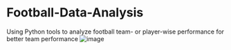 # Football-Data-Analysis
Using Python tools to analyze football team- or player-wise performance for better team performance
![image](https://github.com/user-attachments/assets/eb2b29db-72f2-4512-966d-d3129a6bc0d9)
